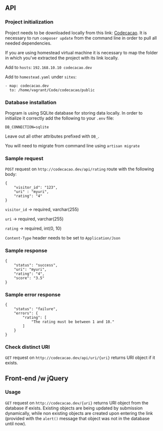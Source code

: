 ## API

### Project initialization

Project needs to be downloaded locally from this link: [Codecacao](https://github.com/Norgul/codecacao).
It is necessary to run `composer update` from the command line in order to pull all needed dependencies.

If you are using homestead virtual machine it is necessary to map the folder in which you've extracted the project with its link locally.

Add to `hosts`: `192.168.10.10 codecacao.dev`

Add to `homestead.yaml` under `sites`:

```
- map: codecacao.dev
  to: /home/vagrant/Code/codecacao/public
```

### Database installation
Program is using SQLite database for storing data locally. In order to initialize it correctly add the following to your `.env` file:

```
DB_CONNECTION=sqlite
```

Leave out all other attributes prefixed with `DB_`.

You will need to migrate from command line using `artisan migrate`

### Sample request

`POST` request on `http://codecacao.dev/api/rating` route with the following body:

```
{
    "visitor_id": "123",
    "uri" : "myuri",
    "rating": "4"
}
```

`visitor_id` -> required, varchar(255)

`uri` -> required, varchar(255)

`rating` -> required, int(0, 10)


`Content-Type` header needs to be set to `Application/Json`

### Sample response

```
{
    "status": "success",
    "uri": "myuri",
    "rating": "4",
    "score": "3.5"
}
```

### Sample error response

```
{
    "status": "failure",
    "errors": {
        "rating": [
            "The rating must be between 1 and 10."
        ]
    }
}
```

### Check distinct URI

`GET` request on `http://codecacao.dev/api/uri/{uri}` returns URI object if it exists.

## Front-end /w jQuery

### Usage

`GET` request on `http://codecacao.dev/{uri}` returns URI object from the database if exists.
Existing objects are being updated by submission dynamically, while non existing objects are created upon entering the link
(provided with the `alert()` message that object was not in the database until now).

